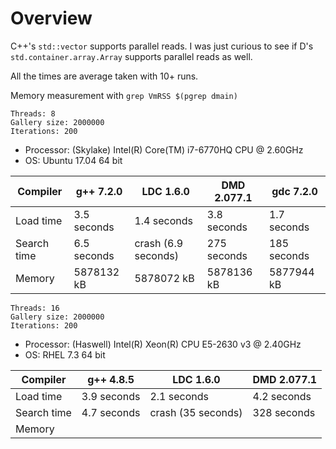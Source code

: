 # Overview

C++'s `std::vector` supports parallel reads. I was just curious to see if D's `std.container.array.Array`
supports parallel reads as well.

All the times are average taken with 10+ runs.

Memory measurement with `grep VmRSS $(pgrep dmain)`
```
Threads: 8
Gallery size: 2000000
Iterations: 200
```

* Processor: (Skylake) Intel(R) Core(TM) i7-6770HQ CPU @ 2.60GHz
* OS: Ubuntu 17.04 64 bit

|Compiler       |g++ 7.2.0      |LDC 1.6.0          |DMD 2.077.1    |gdc 7.2.0  |
|---------------|---------------|-------------------|---------------|-----------|
|Load time      |3.5 seconds    |1.4 seconds        |3.8 seconds    |1.7 seconds|
|Search time    |6.5 seconds    |crash (6.9 seconds)|275 seconds    |185 seconds|
|Memory         |5878132 kB     |5878072 kB         |5878136 kB     |5877944 kB |

```
Threads: 16
Gallery size: 2000000
Iterations: 200
```

* Processor: (Haswell) Intel(R) Xeon(R) CPU E5-2630 v3 @ 2.40GHz
* OS: RHEL 7.3 64 bit

|Compiler       |g++ 4.8.5      |LDC 1.6.0          |DMD 2.077.1    |
|---------------|---------------|-------------------|---------------|
|Load time      |3.9 seconds    |2.1 seconds        |4.2 seconds    |
|Search time    |4.7 seconds    |crash (35 seconds) |328 seconds    |
|Memory         |               |                   |               |
